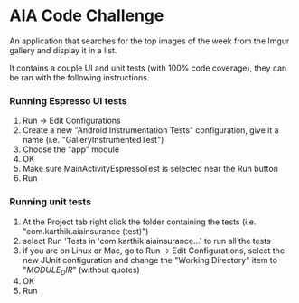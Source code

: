 # AIA Code Challenge

An application that searches for the top images of the week from the Imgur gallery and
display it in a list.

It contains a couple UI and unit tests (with 100% code coverage), they can be ran with the following instructions.

### Running Espresso UI tests
1. Run -> Edit Configurations
2. Create a new "Android Instrumentation Tests" configuration, give it a name (i.e. "GalleryInstrumentedTest")
3. Choose the "app" module
4. OK
5. Make sure MainActivityEspressoTest is selected near the Run button
6. Run

### Running unit tests
1. At the Project tab right click the folder containing the tests (i.e. "com.karthik.aiainsurance (test)")
2. select Run 'Tests in 'com.karthik.aiainsurance...' to run all the tests
3. if you are on Linux or Mac, go to Run -> Edit Configurations, select the new JUnit configuration and change the "Working Directory" item to "$MODULE_DIR$" (without quotes)
4. OK
5. Run






